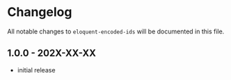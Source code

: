 # Changelog

All notable changes to `eloquent-encoded-ids` will be documented in this file.

## 1.0.0 - 202X-XX-XX

- initial release

